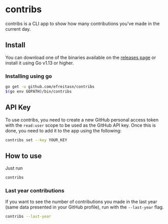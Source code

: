 # contribs
contribs is a CLI app to show how many contributions you've made in the current day.

## Install
You can download one of the binaries available on the [releases page](https://github.com/efreitasn/contribs/releases) or install it using Go v1.13 or higher.

### Installing using go
```bash
go get -u github.com/efreitasn/contribs
$(go env GOPATH)/bin/contribs
```

## API Key
To use contribs, you need to create a new GitHub personal access token with the `read:user` scope to be used as the GitHub API key. Once this is done, you need to add it to the app using the following:

```bash
contribs set --key YOUR_KEY
```

## How to use
Just run

```bash
contribs
```

### Last year contributions
If you want to see the number of contributions you made in the last year (same data presented in your GitHub profile), run with the `--last-year` flag.

```bash
contribs --last-year
```